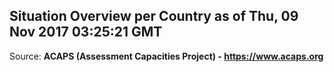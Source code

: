 ## Situation Overview per Country as of Thu, 09 Nov 2017 03:25:21 GMT

Source: **ACAPS (Assessment Capacities Project) - https://www.acaps.org**
